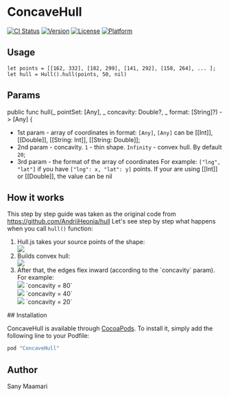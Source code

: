 # ConcaveHull

[![CI Status](http://img.shields.io/travis/maamari/ConvexHull.svg?style=flat)](https://travis-ci.org/maamari/ConvexHull)
[![Version](https://img.shields.io/cocoapods/v/ConvexHull.svg?style=flat)](http://cocoapods.org/pods/ConvexHull)
[![License](https://img.shields.io/cocoapods/l/ConvexHull.svg?style=flat)](http://cocoapods.org/pods/ConvexHull)
[![Platform](https://img.shields.io/cocoapods/p/ConvexHull.svg?style=flat)](http://cocoapods.org/pods/ConvexHull)

## Usage

	let points = [[162, 332], [182, 299], [141, 292], [158, 264], ... ];
	let hull = Hull().hull(points, 50, nil)

## Params
 public func hull(_ pointSet: [Any], _ concavity: Double?, _ format: [String]?) -> [Any] {
 
 
* 1st param - array of coordinates in format: `[Any]`, `[Any]` can be [[Int]], [[Double]], [[String: Int]], [[String: Double]];
* 2nd param - concavity. `1` - thin shape. `Infinity` - convex hull. By default `20`;
* 3rd param - the format of the array of coordinates For example: `["lng", "lat"]` if you have `["lng": x, "lat": y]` points. If your are using [[Int]] or [[Double]], the value can be nil

## How it works

This step by step guide was taken as the original code from <a href="https://github.com/AndriiHeonia/hull/blob/master/README.md">https://github.com/AndriiHeonia/hull</a>
Let's see step by step what happens when you call `hull()` function:

<ol>
    <li>
        <div>Hull.js takes your source points of the shape:</div>
        <div><img src="https://raw.githubusercontent.com/SanyM/ConcaveHull/master/readme-imgs/0.png" /></div>
    </li>
    <li>
        <div>Builds convex hull:</div>
        <div><img src="https://raw.githubusercontent.com/SanyM/ConcaveHull/master/readme-imgs/1.png" /></div>
    </li>
    <li>
        <div>After that, the edges flex inward (according to the `concavity` param). For example:</div>
        <div>
            <img src="https://raw.githubusercontent.com/SanyM/ConcaveHull/master/readme-imgs/2_1.png" />
            `concavity = 80`<br/>
            <img src="https://raw.githubusercontent.com/SanyM/ConcaveHull/master/readme-imgs/2_2.png" />
            `concavity = 40`<br/>
            <img src="https://raw.githubusercontent.com/SanyM/ConcaveHull/master/readme-imgs/2_3.png" />
            `concavity = 20`
        </div>
    </li>
</ol>
## Installation

ConcaveHull is available through [CocoaPods](http://cocoapods.org). To install
it, simply add the following line to your Podfile:

```ruby
pod "ConcaveHull"
```

## Author

Sany Maamari